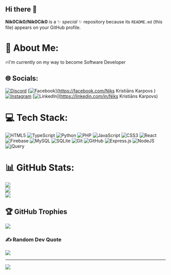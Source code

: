 ## Hi there 👋


**Nik0Cik0/Nik0Cik0** is a ✨ _special_ ✨ repository because its `README.md` (this file) appears on your GitHub profile.

# 💫 About Me:
🔥I'm currently on my way to become Software Developer<br>


## 🌐 Socials:
[![Discord](https://img.shields.io/badge/Discord-%237289DA.svg?logo=discord&logoColor=white)](https://discord.gg/nik0cik0) [![Facebook](https://img.shields.io/badge/Facebook-%231877F2.svg?logo=Facebook&logoColor=white)](https://facebook.com/Niks Kristiāns Karpovs ) [![Instagram](https://img.shields.io/badge/Instagram-%23E4405F.svg?logo=Instagram&logoColor=white)](https://instagram.com/nikskristians) [![LinkedIn](https://img.shields.io/badge/LinkedIn-%230077B5.svg?logo=linkedin&logoColor=white)](https://linkedin.com/in/Niks Kristiāns Karpovs) 

# 💻 Tech Stack:
![HTML5](https://img.shields.io/badge/html5-%23E34F26.svg?style=for-the-badge&logo=html5&logoColor=white) ![TypeScript](https://img.shields.io/badge/typescript-%23007ACC.svg?style=for-the-badge&logo=typescript&logoColor=white) ![Python](https://img.shields.io/badge/python-3670A0?style=for-the-badge&logo=python&logoColor=ffdd54) ![PHP](https://img.shields.io/badge/php-%23777BB4.svg?style=for-the-badge&logo=php&logoColor=white) ![JavaScript](https://img.shields.io/badge/javascript-%23323330.svg?style=for-the-badge&logo=javascript&logoColor=%23F7DF1E) ![CSS3](https://img.shields.io/badge/css3-%231572B6.svg?style=for-the-badge&logo=css3&logoColor=white) ![React](https://img.shields.io/badge/react-%2320232a.svg?style=for-the-badge&logo=react&logoColor=%2361DAFB) ![Firebase](https://img.shields.io/badge/firebase-%23039BE5.svg?style=for-the-badge&logo=firebase) ![MySQL](https://img.shields.io/badge/mysql-4479A1.svg?style=for-the-badge&logo=mysql&logoColor=white) ![SQLite](https://img.shields.io/badge/sqlite-%2307405e.svg?style=for-the-badge&logo=sqlite&logoColor=white) ![Git](https://img.shields.io/badge/git-%23F05033.svg?style=for-the-badge&logo=git&logoColor=white) ![GitHub](https://img.shields.io/badge/github-%23121011.svg?style=for-the-badge&logo=github&logoColor=white) ![Express.js](https://img.shields.io/badge/express.js-%23404d59.svg?style=for-the-badge&logo=express&logoColor=%2361DAFB) ![NodeJS](https://img.shields.io/badge/node.js-6DA55F?style=for-the-badge&logo=node.js&logoColor=white) ![jQuery](https://img.shields.io/badge/jquery-%230769AD.svg?style=for-the-badge&logo=jquery&logoColor=white)
# 📊 GitHub Stats:
![](https://github-readme-stats.vercel.app/api?username=Nik0Cik0&theme=dark&hide_border=false&include_all_commits=false&count_private=false)<br/>
![](https://github-readme-streak-stats.herokuapp.com/?user=Nik0Cik0&theme=dark&hide_border=false)<br/>
![](https://github-readme-stats.vercel.app/api/top-langs/?username=Nik0Cik0&theme=dark&hide_border=false&include_all_commits=false&count_private=false&layout=compact)

## 🏆 GitHub Trophies
![](https://github-profile-trophy.vercel.app/?username=Nik0Cik0&theme=neon&no-frame=false&no-bg=true&margin-w=4)

### ✍️ Random Dev Quote
![](https://quotes-github-readme.vercel.app/api?type=horizontal&theme=tokyonight)

---
[![](https://visitcount.itsvg.in/api?id=Nik0Cik0&icon=0&color=0)](https://visitcount.itsvg.in)

<!-- Proudly created with GPRM ( https://gprm.itsvg.in ) -->
